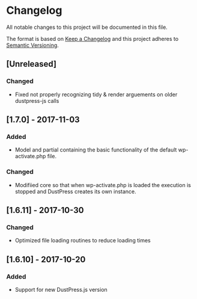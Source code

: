 # Changelog
All notable changes to this project will be documented in this file.

The format is based on [Keep a Changelog](http://keepachangelog.com/en/1.0.0/)
and this project adheres to [Semantic Versioning](http://semver.org/spec/v2.0.0.html).

## [Unreleased]

### Changed
- Fixed not properly recognizing tidy & render arguements on older dustpress-js calls

## [1.7.0] - 2017-11-03
### Added
- Model and partial containing the basic functionality of the default wp-activate.php file.

### Changed
- Modifiied core so that when wp-activate.php is loaded the execution is stopped and DustPress creates its own instance.

## [1.6.11] - 2017-10-30
### Changed
- Optimized file loading routines to reduce loading times

## [1.6.10] - 2017-10-20
### Added
- Support for new DustPress.js version
